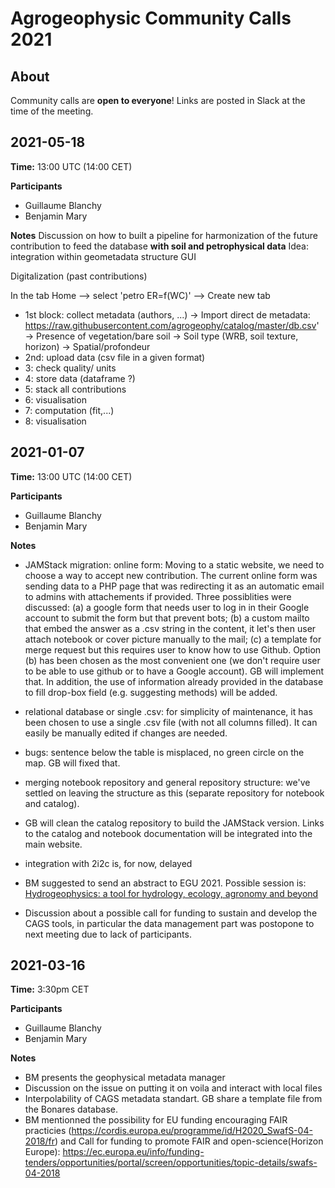 # Agrogeophysic Community Calls 2021

## About

Community calls are **open to everyone**! Links are posted in Slack at the time of the meeting.


## 2021-05-18

**Time:** 13:00 UTC (14:00 CET)

**Participants**

- Guillaume Blanchy
- Benjamin Mary

**Notes**
Discussion on how to built a pipeline for harmonization of the future contribution to feed the database **with soil and petrophysical data**
Idea: integration within geometadata structure GUI

Digitalization (past contributions)

In the tab Home --> select 'petro ER=f(WC)' --> Create new tab
- 1st block: collect metadata (authors, ...)
   -> Import direct de metadata: https://raw.githubusercontent.com/agrogeophy/catalog/master/db.csv'
   -> Presence of vegetation/bare soil
   -> Soil type (WRB, soil texture, horizon)
   -> Spatial/profondeur
- 2nd: upload data (csv file in a given format)
- 3: check quality/ units
- 4: store data (dataframe ?)
- 5: stack all contributions
- 6: visualisation
- 7: computation (fit,...)
- 8: visualisation

## 2021-01-07

**Time:** 13:00 UTC (14:00 CET)

**Participants**

- Guillaume Blanchy
- Benjamin Mary

**Notes**
- JAMStack migration: online form:
Moving to a static website, we need to choose a way to accept new contribution. The current online form was sending data to a PHP page that was redirecting it as an automatic email to admins with attachements if provided. Three possiblities were discussed:
  (a) a google form that needs user to log in in their Google account to submit the form but that prevent bots;
  (b) a custom mailto that embed the answer as a .csv string in the content, it let's then user attach notebook or cover picture manually to the mail;
  (c) a template for merge request but this requires user to know how to use Github.
Option (b) has been chosen as the most convenient one (we don't require user to be able to use github or to have a Google account). GB will implement that. In addition, the use of information already provided in the database to fill drop-box field (e.g. suggesting methods) will be added.

- relational database or single .csv: for simplicity of maintenance, it has been chosen to use a single .csv file (with not all columns filled). It can easily be manually edited if changes are needed.

- bugs: sentence below the table is misplaced, no green circle on the map. GB will fixed that.

- merging notebook repository and general repository structure: we've settled on leaving the structure as this (separate repository for notebook and catalog).

- GB will clean the catalog repository to  build the JAMStack version. Links to the catalog and notebook documentation will be integrated into the main website.

- integration with 2i2c is, for now, delayed

- BM suggested to send an abstract to EGU 2021. Possible session is: [Hydrogeophysics: a tool for hydrology, ecology, agronomy and beyond](https://meetingorganizer.copernicus.org/EGU21/session/39484)

- Discussion about a possible call for funding to sustain and develop the CAGS tools, in particular the data management part was postopone to next meeting due to lack of participants.


## 2021-03-16

**Time:** 3:30pm CET
  
**Participants**

- Guillaume Blanchy
- Benjamin Mary

**Notes**
- BM presents the geophysical metadata manager
- Discussion on the issue on putting it on voila and interact with local files
- Interpolability of CAGS metadata standart. GB share a template file from the Bonares database.
- BM mentionned the possibility for EU funding encouraging FAIR practicies (https://cordis.europa.eu/programme/id/H2020_SwafS-04-2018/fr) and Call for funding to promote FAIR and open-science(Horizon Europe): https://ec.europa.eu/info/funding-tenders/opportunities/portal/screen/opportunities/topic-details/swafs-04-2018



